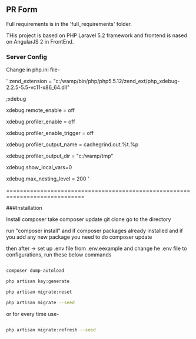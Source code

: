 ## PR Form

Full requirements is in the 'full_requirements' folder.


THis project is based on PHP Laravel 5.2 framework and frontend is nased on AngularJS 2 in FrontEnd.

### Server Config

Change in php.ini file-

'
zend_extension = "c:/wamp/bin/php/php5.5.12/zend_ext/php_xdebug-2.2.5-5.5-vc11-x86_64.dll"

;xdebug

xdebug.remote_enable = off

xdebug.profiler_enable = off

xdebug.profiler_enable_trigger = off

xdebug.profiler_output_name = cachegrind.out.%t.%p

xdebug.profiler_output_dir = "c:/wamp/tmp"

xdebug.show_local_vars=0

xdebug.max_nesting_level = 200
'

=============================================================================


###Installation

Install composer take composer update git clone go to the directory

run "composer install" and if composer packages already installed and if you add any new package you need to do composer update

then after -> set up .env file from .env.eexample and change he .env file to configurations, run these below commands

```bash

composer dump-autoload

php artisan key:generate

php artisan migrate:reset

php artisan migrate --seed

```

or for every time use-

```bash

php artisan migrate:refresh --seed

```
